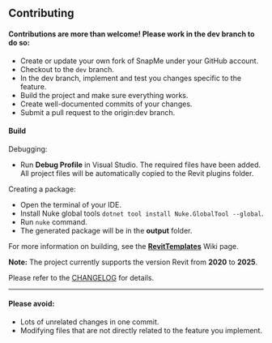 ## Contributing

#### Contributions are more than welcome! Please work in the dev branch to do so:

- Create or update your own fork of SnapMe under your GitHub account.
- Checkout to the ``dev`` branch.
- In the dev branch, implement and test you changes specific to the feature.
- Build the project and make sure everything works.
- Create well-documented commits of your changes.
- Submit a pull request to the origin:dev branch.

#### Build

Debugging:

- Run **Debug Profile** in Visual Studio. The required files have been added. All project files will be automatically copied to the Revit plugins folder.

Creating a package:

- Open the terminal of your IDE.
- Install Nuke global tools `dotnet tool install Nuke.GlobalTool --global`.
- Run `nuke` command.
- The generated package will be in the **output** folder.

For more information on building, see the [**RevitTemplates**](https://github.com/Nice3point/RevitTemplates) Wiki page.

**Note:** The project currently supports the version Revit from **2020** to **2025**.

Please refer to the [CHANGELOG](CHANGELOG.md) for details.

---
#### Please avoid:

- Lots of unrelated changes in one commit.
- Modifying files that are not directly related to the feature you implement.
